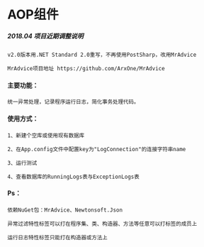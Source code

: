 # AOP组件

##### 2018.04 项目近期调整说明
	
	v2.0版本用.NET Standard 2.0重写，不再使用PostSharp，改用MrAdvice

	MrAdvice项目地址 https://github.com/ArxOne/MrAdvice

#### 主要功能：

	统一异常处理，记录程序运行日志，简化事务处理代码。

#### 使用方式：

	1、新建个空库或使用现有数据库

	2、在App.config文件中配置key为"LogConnection"的连接字符串name

	3、运行测试

	4、查看数据库的RunningLogs表与ExceptionLogs表


#### Ps：

	依赖NuGet包：MrAdvice、Newtonsoft.Json

	异常过滤特性标签可以打在程序集、类、构造器、方法等任意可以打标签的成员上

	运行日志特性标签只能打在构造器或方法上